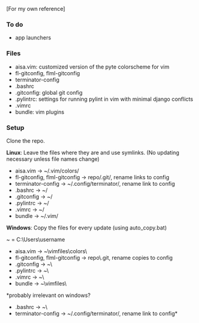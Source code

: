 [For my own reference]

### To do
* app launchers

### Files

* aisa.vim: customized version of the pyte colorscheme for vim
* fl-gitconfig, flml-gitconfig
* terminator-config
* .bashrc
* .gitconfig: global git config
* .pylintrc: settings for running pylint in vim with minimal django conflicts
* .vimrc
* bundle: vim plugins

### Setup

Clone the repo.

**Linux**: Leave the files where they are and use symlinks.
(No updating necessary unless file names change)

* aisa.vim    -> ~/.vim/colors/
* fl-gitconfig, flml-gitconfig -> repo/.git/, rename links to config
* terminator-config -> ~/.config/terminator/, rename link to config
* .bashrc     -> ~/
* .gitconfig  -> ~/
* .pylintrc   -> ~/
* .vimrc      -> ~/
* bundle      -> ~/.vim/

**Windows**: Copy the files for every update (using auto\_copy.bat)

~ = C:\Users\username

* aisa.vim    -> ~\vimfiles\colors\
* fl-gitconfig, flml-gitconfig -> repo\\.git\, rename copies to config
* .gitconfig  -> ~\
* .pylintrc   -> ~\
* .vimrc      -> ~\
* bundle      -> ~\vimfiles\

*probably irrelevant on windows?
* .bashrc     -> ~\
* terminator-config -> ~/.config/terminator/, rename link to config*

